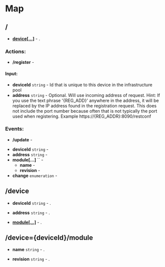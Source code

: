 

# Map


## <a name="/map"></a>/



  
* **[device[…]](#/device)** - . 



### Actions:

* <a name="/map/register"></a>**/register** - 
 
  
#### Input:
>
* **deviceId** `string` - Id that is unique to this device in the infrastructure pool
* **address** `string` - Optional.  Will use incoming address of request.  Hint: If you use the text
                  phrase &#39;{REG_ADD}&#39; anywhere in the address, it will be replaced by the IP address found
                  in the registration request. This does not include the port number because often that
                  is not typically the port used when registering.  Example  https://{REG_ADDR}:8090/restconf


  





### Events:

* <a name="/map/update"></a>**/update** - 

  
>
* **deviceId** `string` - 
* **address** `string` - 
* **module[…]** `` - 
    * **name** -  
    * **revision** -  
* **change** `enumeration` - 





## <a name="/device"></a>/device



  
* **deviceId** `string` - . 

  
* **address** `string` - . 

  
* **[module[…]](#/device={deviceId}/module)** - . 







## <a name="/device={deviceId}/module"></a>/device={deviceId}/module



  
* **name** `string` - . 

  
* **revision** `string` - . 








